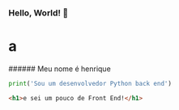 ### Hello, World! 👋
<h1>a</h1>
###### Meu nome é henrique

```python
print('Sou um desenvolvedor Python back end')
```
```html
<h1>e sei um pouco de Front End!</h1>
```

<!--
**henriquelmeeee/henriquelmeeee** is a ✨ _special_ ✨ repository because its `README.md` (this file) appears on your GitHub profile.

Here are some ideas to get you started:

- 🔭 I’m currently working on ...
- 🌱 I’m currently learning ...
- 👯 I’m looking to collaborate on ...
- 🤔 I’m looking for help with ...
- 💬 Ask me about ...
- 📫 How to reach me: ...
- 😄 Pronouns: ...
- ⚡ Fun fact: ...
-->
